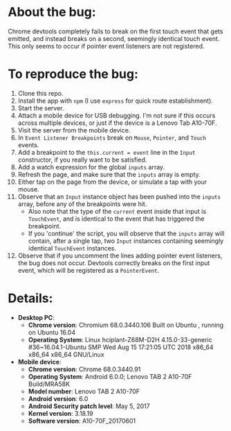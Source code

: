 # About the bug:

Chrome devtools completely fails to break on the first touch event that gets
emitted, and instead breaks on a second, seemingly identical touch event. This
only seems to occur if pointer event listeners are not registered.

# To reproduce the bug:

1. Clone this repo.
2. Install the app with `npm` (I use `express` for quick route establishment).
3. Start the server.
4. Attach a mobile device for USB debugging. I'm not sure if this occurs across
   multiple devices, or just if the device is a Lenovo Tab A10-70F.
5. Visit the server from the mobile device.
6. In `Event Listener Breakpoints` break on `Mouse`, `Pointer`, and `Touch`
   events.
7. Add a breakpoint to the `this.current = event` line in the `Input`
   constructor, if you really want to be satisfied.
8. Add a watch expression for the global `inputs` array.
9. Refresh the page, and make sure that the `inputs` array is empty.
10. Either tap on the page from the device, or simulate a tap with your mouse.
11. Observe that an `Input` instance object has been pushed into the `inputs`
    array, before any of the breakpoints were hit.
    - Also note that the type of the `current` event inside that input is
      `TouchEvent`, and is identical to the event that has triggered the
      breakpoint.
    - If you 'continue' the script, you will observe that the `inputs` array
      will contain, after a single tap, two `Input` instances containing
      seemingly identical `TouchEvent` instances.
12. Observe that if you uncomment the lines adding pointer event listeners, the
    bug does not occur. Devtools correctly breaks on the first input event,
    which will be registered as a `PointerEvent`.

# Details:

* __Desktop PC__:
  * __Chrome version__:
      Chromium 68.0.3440.106 Built on Ubuntu , running on Ubuntu 16.04
  * __Operating System__:
      Linux hciplant-Z68M-D2H 4.15.0-33-generic #36~16.04.1-Ubuntu SMP 
      Wed Aug 15 17:21:05 UTC 2018 x86_64 x86_64 x86_64 GNU/Linux
* __Mobile device__:
  * __Chrome version__:
      Chrome 68.0.3440.91
  * __Operating System__:
      Android 6.0.0; Lenovo TAB 2 A10-70F Build/MRA58K
  * __Model number__: Lenovo TAB 2 A10-70F
  * __Android version__: 6.0
  * __Android Security patch level__: May 5, 2017
  * __Kernel version__: 3.18.19
  * __Software version__: A10-70F_20170601

